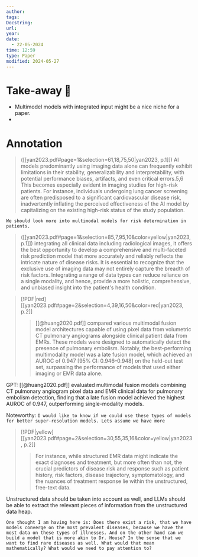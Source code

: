 ```yaml
---
author: 
tags: 
Docstring: 
url: 
year: 
date:
  - 22-05-2024
time: 12:59
type: Paper
modified: 2024-05-27
---
```

# Take-away 🥡
- Multimodel models with integrated input might be a nice niche for a paper. 
- 
# Annotation
> ([[yan2023.pdf#page=1&selection=61,18,75,50|yan2023, p.1]])
> AI models predominantly using imaging data alone can frequently exhibit limitations in their stability, generalizability and interpretability, with potential performance biases, artifacts, and even critical errors.5,6 This becomes especially evident in imaging studies for high-risk patients. For instance, individuals undergoing lung cancer screening are often predisposed to a significant cardiovascular disease risk, inadvertently inflating the perceived effectiveness of the AI model by capitalizing on the existing high-risk status of the study population.

`We should look more into multimodal models for risk determination in patients.` 


> ([[yan2023.pdf#page=1&selection=85,7,95,10&color=yellow|yan2023, p.1]])
> integrating all clinical data including radiological images, it offers the best opportunity to develop a comprehensive and multi-faceted risk prediction model that more accurately and reliably reflects the intricate nature of disease risks. It is essential to recognize that the exclusive use of imaging data may not entirely capture the breadth of risk factors. Integrating a range of data types can reduce reliance on a single modality, and hence, provide a more holistic, comprehensive, and unbiased insight into the patient's health condition.


> [!PDF|red] [[yan2023.pdf#page=2&selection=4,39,16,50&color=red|yan2023, p.2]]
> >  [[@huang2020.pdf]] compared various multimodal fusion model architectures capable of using pixel data from volumetric CT pulmonary angiograms alongside clinical patient data from EMRs. These models were designed to automatically detect the presence of pulmonary embolism. Notably, the best-performing multimodality model was a late fusion model, which achieved an AUROC of 0.947 [95% CI: 0.946–0.948] on the held-out test set, surpassing the performance of models that used either imaging or EMR data alone.

GPT: [[@huang2020.pdf]] evaluated multimodal fusion models combining CT pulmonary angiogram pixel data and EMR clinical data for pulmonary embolism detection, finding that a late fusion model achieved the highest AUROC of 0.947, outperforming single-modality models.

Noteworthy: `I would like to know if we could use these types of models for better super-resolution models. Lets assume we have more `


> [!PDF|yellow] [[yan2023.pdf#page=2&selection=30,55,35,16&color=yellow|yan2023, p.2]]
> > For instance, while structured EMR data might indicate the exact diagnoses and treatment, but more often than not, the crucial predictors of disease risk and response such as patient history, risk factors, disease trajectory, symptomatology, and the nuances of treatment response lie within the unstructured, free-text data. 

Unstructured data should be taken into account as well, and LLMs should be able to extract the relevant pieces of information from the unstructured data heap. 

`One thought I am having here is: Does there exist a risk, that we have models converge on the most prevalent diseases, because we have the most data on these types of illnesses. And on the other hand can we build a model that is more akin to Dr. House? In the sense that we want to find rare diseases as well. What would that mean mathematically? What would we need to pay attention to?`

